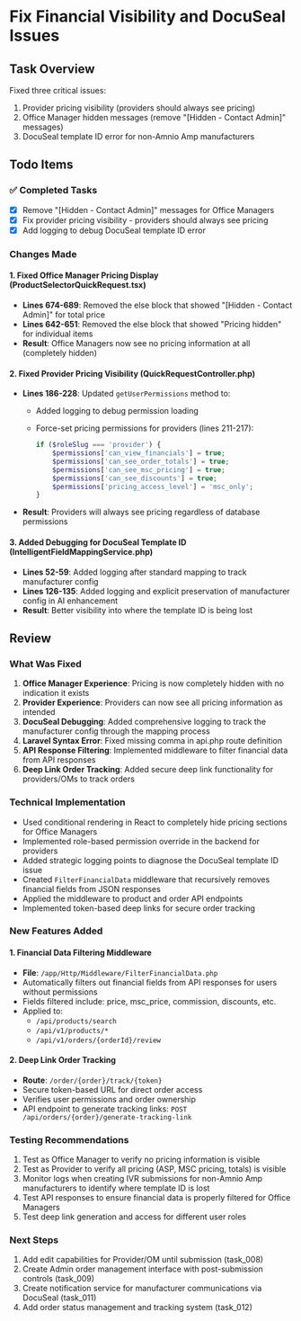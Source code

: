 # Fix Financial Visibility and DocuSeal Issues

## Task Overview

Fixed three critical issues:

1. Provider pricing visibility (providers should always see pricing)
2. Office Manager hidden messages (remove "[Hidden - Contact Admin]" messages)
3. DocuSeal template ID error for non-Amnio Amp manufacturers

## Todo Items

### ✅ Completed Tasks

- [x] Remove "[Hidden - Contact Admin]" messages for Office Managers
- [x] Fix provider pricing visibility - providers should always see pricing
- [x] Add logging to debug DocuSeal template ID error

### Changes Made

#### 1. Fixed Office Manager Pricing Display (ProductSelectorQuickRequest.tsx)

- **Lines 674-689**: Removed the else block that showed "[Hidden - Contact Admin]" for total price
- **Lines 642-651**: Removed the else block that showed "Pricing hidden" for individual items
- **Result**: Office Managers now see no pricing information at all (completely hidden)

#### 2. Fixed Provider Pricing Visibility (QuickRequestController.php)

- **Lines 186-228**: Updated `getUserPermissions` method to:
  - Added logging to debug permission loading
  - Force-set pricing permissions for providers (lines 211-217):

    ```php
    if ($roleSlug === 'provider') {
        $permissions['can_view_financials'] = true;
        $permissions['can_see_order_totals'] = true;
        $permissions['can_see_msc_pricing'] = true;
        $permissions['can_see_discounts'] = true;
        $permissions['pricing_access_level'] = 'msc_only';
    }
    ```

- **Result**: Providers will always see pricing regardless of database permissions

#### 3. Added Debugging for DocuSeal Template ID (IntelligentFieldMappingService.php)

- **Lines 52-59**: Added logging after standard mapping to track manufacturer config
- **Lines 126-135**: Added logging and explicit preservation of manufacturer config in AI enhancement
- **Result**: Better visibility into where the template ID is being lost

## Review

### What Was Fixed

1. **Office Manager Experience**: Pricing is now completely hidden with no indication it exists
2. **Provider Experience**: Providers can now see all pricing information as intended
3. **DocuSeal Debugging**: Added comprehensive logging to track the manufacturer config through the mapping process
4. **Laravel Syntax Error**: Fixed missing comma in api.php route definition
5. **API Response Filtering**: Implemented middleware to filter financial data from API responses
6. **Deep Link Order Tracking**: Added secure deep link functionality for providers/OMs to track orders

### Technical Implementation

- Used conditional rendering in React to completely hide pricing sections for Office Managers
- Implemented role-based permission override in the backend for providers
- Added strategic logging points to diagnose the DocuSeal template ID issue
- Created `FilterFinancialData` middleware that recursively removes financial fields from JSON responses
- Applied the middleware to product and order API endpoints
- Implemented token-based deep links for secure order tracking

### New Features Added

#### 1. Financial Data Filtering Middleware

- **File**: `/app/Http/Middleware/FilterFinancialData.php`
- Automatically filters out financial fields from API responses for users without permissions
- Fields filtered include: price, msc_price, commission, discounts, etc.
- Applied to:
  - `/api/products/search`
  - `/api/v1/products/*`
  - `/api/v1/orders/{orderId}/review`

#### 2. Deep Link Order Tracking

- **Route**: `/order/{order}/track/{token}`
- Secure token-based URL for direct order access
- Verifies user permissions and order ownership
- API endpoint to generate tracking links: `POST /api/orders/{order}/generate-tracking-link`

### Testing Recommendations

1. Test as Office Manager to verify no pricing information is visible
2. Test as Provider to verify all pricing (ASP, MSC pricing, totals) is visible
3. Monitor logs when creating IVR submissions for non-Amnio Amp manufacturers to identify where template ID is lost
4. Test API responses to ensure financial data is properly filtered for Office Managers
5. Test deep link generation and access for different user roles

### Next Steps

1. Add edit capabilities for Provider/OM until submission (task_008)
2. Create Admin order management interface with post-submission controls (task_009)
3. Create notification service for manufacturer communications via DocuSeal (task_011)
4. Add order status management and tracking system (task_012)
